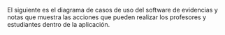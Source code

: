 El siguiente es el diagrama de casos de uso del software de evidencias y notas que muestra las acciones que pueden realizar los profesores y estudiantes dentro de la aplicación.